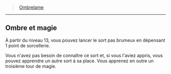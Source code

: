﻿---
!GenericItem
Name: Ombre et magie
Id: rogue_ombrelame_hd.md#ombre-et-magie
ParentLink: rogue_ombrelame_hd.md#ombrelame
ParentName: Ombrelame
NameLevel: 2
Attributes: {}
AttributesDictionary: >+
  {}

---
> [Ombrelame](hd_rogue_ombrelame.md)

---

## Ombre et magie

À partir du niveau 13, vous pouvez lancer le sort pas brumeux en dépensant 1 point de sorcellerie.

Vous n'avez pas besoin de connaître ce sort et, si vous l'aviez appris, vous pouvez apprendre un autre sort à sa place. Vous apprenez en outre un troisième tour de magie.

